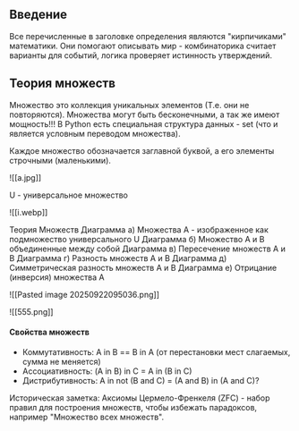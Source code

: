 
## Введение

Все перечисленные в заголовке определения являются "кирпичиками" математики. Они помогают описывать мир - комбинаторика считает варианты для событий, логика проверяет истинность утверждений. 

## Теория множеств

Множество это коллекция уникальных элементов (Т.е. они не повторяются). Множества могут быть бесконечными, а так же имеют мощность!!!
В Python есть специальная структура данных - set (что и является условным переводом множества). 

Каждое множество обозначается заглавной буквой, а его элементы строчными (маленькими). 

![[a.jpg]]

U - универсальное множество

 ![[i.webp]]
 
 Теория Множеств
 Диаграмма а) Множества А - изображенное как подмножество универсального U
 Диаграмма б) Множество А и B объединенные между собой 
 Диаграмма в) Пересечение множеств А и B 
 Диаграмма г) Разность множеств А и B 
 Диаграмма д) Симметрическая разность множеств А и B
 Диаграмма е) Отрицание (инверсия) множества А 
 
![[Pasted image 20250922095036.png]]


![[555.png]]

#### Свойства множеств

- Коммутативность: A in B == B in A (от перестановки мест слагаемых, сумма не меняется)
- Ассоциативность: (A in B) in C = A in (B in C)
- Дистрибутивность: A in not (B and C) = (A and B) in (A and C)?

Историческая заметка: Аксиомы Цермело-Френкеля (ZFC) - набор правил для построения множеств, чтобы избежать парадоксов, например "Множество всех множеств". 